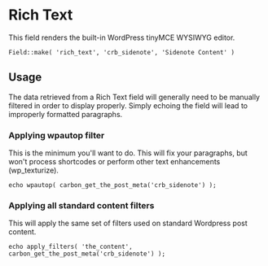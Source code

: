 # Rich Text

This field renders the built-in WordPress tinyMCE WYSIWYG editor.

`Field::make( 'rich_text', 'crb_sidenote', 'Sidenote Content' )`

## Usage

The data retrieved from a Rich Text field will generally need to be manually filtered in order to display properly. Simply echoing the field will lead to improperly formatted paragraphs.

### Applying wpautop filter
This is the minimum you'll want to do. This will fix your paragraphs, but won't process shortcodes or perform other text enhancements (wp_texturize).

`echo wpautop( carbon_get_the_post_meta('crb_sidenote') );`

### Applying all standard content filters
This will apply the same set of filters used on standard Wordpress post content.

`echo apply_filters( 'the_content', carbon_get_the_post_meta('crb_sidenote') );`
